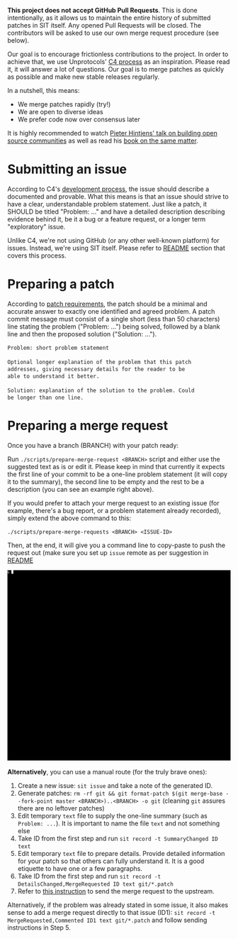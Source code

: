 **This project does not accept GitHub Pull Requests**. This is done intentionally,
as it allows us to maintain the entire history of submitted patches in SIT itself. Any
opened Pull Requests will be closed. The contributors will be asked to use our
own merge request procedure (see below).

Our goal is to encourage frictionless contributions to the project. In order to
achieve that, we use Unprotocols' [C4 process](https://rfc.unprotocols.org/spec:1/C4)
as an inspiration. Please read it, it will answer a lot of questions. Our goal is to
merge patches as quickly as possible and make new stable releases regularly.

In a nutshell, this means:

* We merge patches rapidly (try!)
* We are open to diverse ideas
* We prefer code now over consensus later

It is highly recommended to watch [Pieter Hintjens' talk on building open
source communities](https://www.youtube.com/watch?v=uzxcILudFWM) as well as
read his [book on the same
matter](https://www.gitbook.com/book/hintjens/social-architecture/details).

# Submitting an issue

According to C4's [development process](https://rfc.unprotocols.org/spec:1/C4#24-development-process),
the issue should describe a documented and provable. What this means is that an
issue should strive to have a clear, understandable problem statement. Just like
a patch, it SHOULD be titled "Problem: ..." and have a detailed description
describing evidence behind it, be it a bug or a feature request, or a longer
term "exploratory" issue.

Unlike C4, we're not using GitHub (or any other well-known platform) for issues.
Instead, we're using SIT itself. Please refer to [README](https://github.com/sit-it/sit#open-an-issue)
section that covers this process.

# Preparing a patch

According to [patch requirements](https://rfc.unprotocols.org/spec:1/C4#23-patch-requirements),
the patch should be a minimal and accurate answer to exactly one identified and
agreed problem. A patch commit message must consist of a single short (less
than 50 characters) line stating the problem ("Problem: ...") being solved,
followed by a blank line and then the proposed solution ("Solution: ...").

```
Problem: short problem statement

Optional longer explanation of the problem that this patch
addresses, giving necessary details for the reader to be
able to understand it better.

Solution: explanation of the solution to the problem. Could
be longer than one line.
```

# Preparing a merge request

Once you have a branch (BRANCH) with your patch ready:

Run `./scripts/prepare-merge-request <BRANCH>` script
and either use the suggested text as is or edit it.
Please keep in mind that currently it expects the first
line of your commit to be a one-line problem statement
(it will copy it to the summary), the second line to be
empty and the rest to be a description (you can see
an example right above).

If you would prefer to attach your merge request to
an existing issue (for example, there's a bug report,
or a problem statement already recorded), simply
extend the above command to this:

```
./scripts/prepare-merge-requests <BRANCH> <ISSUE-ID>
```

Then, at the end, it will give you a command line
to copy-paste to push the request out (make sure
you set up `issue` remote as per suggestion in [README](README.md#send-updates-to-upstream)

<img src="doc/merge_request.gif">

**Alternatively**, you can use a manual route (for the truly brave ones):

1. Create a new issue: `sit issue` and take a note of the generated ID.
2. Generate patches: `rm -rf git && git format-patch $(git merge-base --fork-point master <BRANCH>)..<BRANCH> -o git` (cleaning `git` assures there are no leftover patches)
2. Edit temporary `text` file to supply the one-line summary (such as `Problem: ...`).
   It is important to name the file `text` and not something else
3. Take ID from the first step and run `sit record -t SummaryChanged ID text`
4. Edit temporary `text` file to prepare details.
   Provide detailed information for your patch so that others can fully
   understand it. It is a good etiquette to have one or a few paragraphs.
4. Take ID from the first step and run `sit record -t DetailsChanged,MergeRequested ID text git/*.patch`
5. Refer to [this instruction](https://github.com/sit-it/sit#send-it-to-upstream) to send the merge request to the upstream.

Alternatively, if the problem was already stated in some issue, it also makes sense to add
a merge request directly to that issue (ID1): `sit record -t MergeRequested,Commented ID1 text git/*.patch` and follow sending instructions in Step 5.
